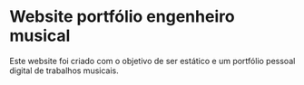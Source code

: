 # Website portfólio engenheiro musical

Este website foi criado com o objetivo de ser estático e um portfólio pessoal digital de trabalhos musicais. 
